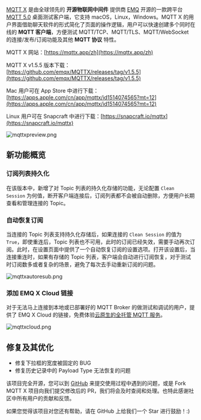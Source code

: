 [MQTT X](https://mqttx.app/zh) 是由全球领先的 **开源物联网中间件** 提供商 [EMQ](https://www.emqx.com/zh) 开源的一款跨平台 [MQTT 5.0](https://www.emqx.com/zh/mqtt/mqtt5) 桌面测试客户端，它支持 macOS，Linux，Windows。MQTT X 的用户界面借助聊天软件的形式简化了页面的操作逻辑，用户可以快速创建多个同时在线的 **MQTT 客户端**，方便测试 MQTT/TCP、MQTT/TLS、MQTT/WebSocket  的连接/发布/订阅功能及其他 **MQTT 协议** 特性。

MQTT X 网站：[https://mqttx.app/zh](https://mqttx.app/zh)

MQTT X v1.5.5 版本下载：[https://github.com/emqx/MQTTX/releases/tag/v1.5.5](https://github.com/emqx/MQTTX/releases/tag/v1.5.5)

Mac 用户可在 App Store 中进行下载：[https://apps.apple.com/cn/app/mqttx/id1514074565?mt=12](https://apps.apple.com/cn/app/mqttx/id1514074565?mt=12)

Linux 用户可在 Snapcraft 中进行下载：[https://snapcraft.io/mqttx](https://snapcraft.io/mqttx)

![mqttxpreview.png](https://static.emqx.net/images/aa86f5835a6f7a5ce59aecf39990e493.png)

## 新功能概览

### 订阅列表持久化

在该版本中，新增了对 Topic 列表的持久化存储的功能，无论配置 `Clean Session` 为何值，断开客户端连接后，订阅列表都不会被自动删除，方便用户长期查看和管理连接的 Topic。

### 自动恢复订阅

当连接的 Topic 列表支持持久化存储后，如果连接的 `Clean Session` 的值为 `True`，即使重连后，Topic 列表也不可用，此时的订阅已经失效，需要手动再次订阅。此时，在设置页面中提供了一个自动恢复订阅的设置选项。打开该设置后，当连接重连时，如果有存储的 Topic 列表，客户端会自动进行订阅恢复，对于测试时订阅数多或者复杂的场景，避免了每次去手动重新订阅的问题。

![mqttxautoresub.png](https://static.emqx.net/images/dc808e9c451f84885520105cbeb58d6a.png)

### 添加 EMQ X Cloud 链接

对于无法马上连接到本地或已部署好的 MQTT Broker 的做测试和调试的用户，提供了 EMQ X Cloud 的链接，免费体验[云原生的全托管 MQTT 服务](https://cloud.emqx.cn/)。

![mqttxcloud.png](https://static.emqx.net/images/a2fab283b655c58a9600f82f4c6d03ba.png)

## 修复及其优化

- 修复下拉框的宽度被固定的 BUG
- 修复历史记录中的 Payload Type 无法恢复的问题

该项目完全开源，您可以到 [GitHub](https://github.com/emqx/MQTTX/issues?q=is%3Aissue+is%3Aopen+sort%3Aupdated-desc) 来提交使用过程中遇到的问题，或是 Fork MQTT X 项目向我们提交修改后的 PR，我们将会及时查阅和处理。也特此感谢社区中所有用户的贡献和反馈。

如果您觉得该项目对您还有帮助，请在 GitHub 上给我们一个 Star 进行鼓励！:)

